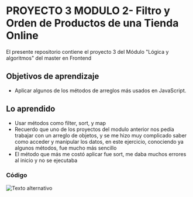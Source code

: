 # PROYECTO 3 MODULO 2-  Filtro y Orden de Productos de una Tienda Online
El presente repositorio contiene el proyecto 3 del Módulo "Lógica y algoritmos" del master en Frontend

## Objetivos de aprendizaje
- Aplicar algunos de los métodos de arreglos más usados en JavaScript.

## Lo aprendido
- Usar métodos como filter, sort, y map
- Recuerdo que uno de los proyectos del modulo anterior nos pedía trabajar con un arreglo de objetos, y se me hizo muy complicado saber como acceder y manipular los datos, en este ejercicio, conociendo ya algunos métodos, fue mucho más sencillo
- El método que más me costó aplicar fue sort, me daba muchos errores al inicio y no se ejecutaba



### Código 
![Texto alternativo](https://i.imgur.com/xXQPgMk.png)